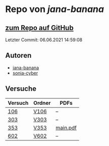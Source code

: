 # Repo von *jana-banana*

## [zum Repo auf GitHub](https://github.com/jana-banana/AP-2020)

Letzter Commit: 06.06.2021 14:59:08

## Autoren
- [jana-banana](https://github.com/jana-banana)
- [sonia-cyber](https://github.com/sonia-cyber)

## Versuche

|       Versuch       |                           Ordner                            |                                                            PDFs                                                             |
|---------------------|-------------------------------------------------------------|-----------------------------------------------------------------------------------------------------------------------------|
|[106](../versuch/106)|[V106](https://github.com/jana-banana/AP-2020/tree/main/V106)|–                                                                                                                            |
|[303](../versuch/303)|[V303](https://github.com/jana-banana/AP-2020/tree/main/V303)|–                                                                                                                            |
|[353](../versuch/353)|[V353](https://github.com/jana-banana/AP-2020/tree/main/V353)|[main.pdf](https://docs.google.com/viewer?url=https://raw.githubusercontent.com/jana-banana/AP-2020/main/V353/build/main.pdf)|
|[602](../versuch/602)|[V602](https://github.com/jana-banana/AP-2020/tree/main/V602)|–                                                                                                                            |
